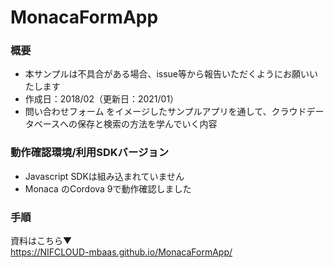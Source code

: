 # MonacaFormApp

### 概要

- 本サンプルは不具合がある場合、issue等から報告いただくようにお願いいたします
- 作成日：2018/02（更新日：2021/01）
- 問い合わせフォーム をイメージしたサンプルアプリを通して、クラウドデータベースへの保存と検索の方法を学んでいく内容

### 動作確認環境/利用SDKバージョン　

- Javascript SDKは組み込まれていません
- Monaca のCordova 9で動作確認しました

### 手順

資料はこちら▼<br>
https://NIFCLOUD-mbaas.github.io/MonacaFormApp/

